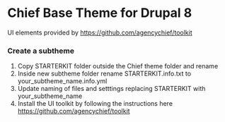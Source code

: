 # Chief Base Theme for Drupal 8
UI elements provided by https://github.com/agencychief/toolkit

### Create a subtheme
1. Copy STARTERKIT folder outside the Chief theme folder and rename
2. Inside new subtheme folder rename STARTERKIT.info.txt to your_subtheme_name.info.yml
3. Update naming of files and setttings replacing STARTERKIT with your_subtheme_name
3. Install the UI toolkit by following the instructions here https://github.com/agencychief/toolkit